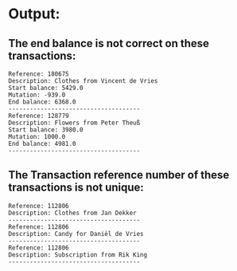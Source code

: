 # Output:
## The end balance is not correct on these transactions: 
```
Reference: 180675
Description: Clothes from Vincent de Vries
Start balance: 5429.0
Mutation: -939.0
End balance: 6368.0
-------------------------------------
Reference: 128779
Description: Flowers from Peter Theuß
Start balance: 3980.0
Mutation: 1000.0
End balance: 4981.0
-------------------------------------
```

## The Transaction reference number of these transactions is not unique: 
```
Reference: 112806
Description: Clothes from Jan Dekker
-------------------------------------
Reference: 112806
Description: Candy for Daniël de Vries
-------------------------------------
Reference: 112806
Description: Subscription from Rik King
-------------------------------------
```
